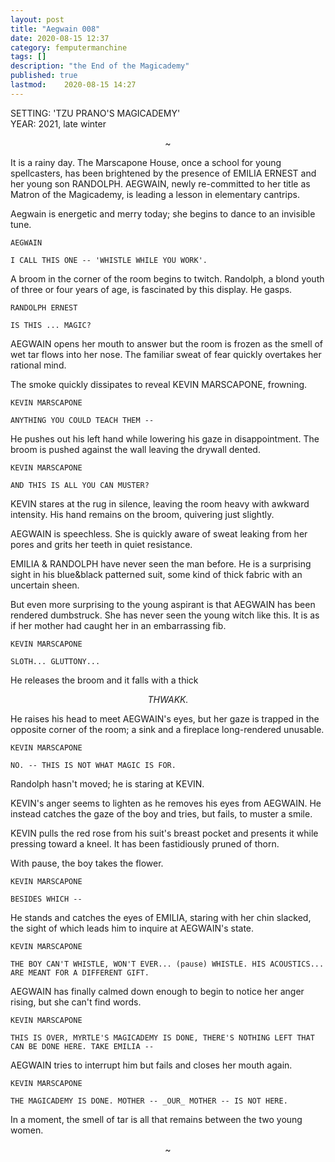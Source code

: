 ```yaml
---
layout: post
title: "Aegwain 008"
date: 2020-08-15 12:37
category: femputermanchine
tags: []
description: "the End of the Magicademy"
published: true
lastmod:	2020-08-15 14:27
---
```

[//]: # ( 8/15/20  -added)

SETTING: 'TZU PRANO'S MAGICADEMY'<br/>
YEAR: 2021, late winter

<center>~</center>

It is a rainy day. The Marscapone House, once a school for young spellcasters, has been brightened by the presence of EMILIA ERNEST and her young son RANDOLPH. AEGWAIN, newly re-committed to her title as Matron of the Magicademy, is leading a lesson in elementary cantrips.

Aegwain is energetic and merry today; she begins to dance to an invisible tune. 

```
AEGWAIN 

I CALL THIS ONE -- 'WHISTLE WHILE YOU WORK'.
```

A broom in the corner of the room begins to twitch. Randolph, a blond youth of three or four years of age, is fascinated by this display. He gasps.

```
RANDOLPH ERNEST 

IS THIS ... MAGIC? 
```

AEGWAIN opens her mouth to answer but the room is frozen as the smell of wet tar flows into her nose. The familiar sweat of fear quickly overtakes her rational mind. 

The smoke quickly dissipates to reveal KEVIN MARSCAPONE, frowning.

```
KEVIN MARSCAPONE

ANYTHING YOU COULD TEACH THEM -- 
```

He pushes out his left hand while lowering his gaze in disappointment. The broom is pushed against the wall leaving the drywall dented.

```
KEVIN MARSCAPONE 

AND THIS IS ALL YOU CAN MUSTER? 
```

KEVIN stares at the rug in silence, leaving the room heavy with awkward intensity. His hand remains on the broom, quivering just slightly.

AEGWAIN is speechless. She is quickly aware of sweat leaking from her pores and grits her teeth in quiet resistance. 

EMILIA & RANDOLPH have never seen the man before. He is a surprising sight in his blue&black patterned suit, some kind of thick fabric with an uncertain sheen. 

But even more surprising to the young aspirant is that AEGWAIN has been rendered dumbstruck. She has never seen the young witch like this. It is as if her mother had caught her in an embarrassing fib. 

```
KEVIN MARSCAPONE 

SLOTH... GLUTTONY... 
```

He releases the broom and it falls with a thick 

<center><i>THWAKK.</i></center>

He raises his head to meet AEGWAIN's eyes, but her gaze is trapped in the opposite corner of the room; a sink and a fireplace long-rendered unusable.

```
KEVIN MARSCAPONE 

NO. -- THIS IS NOT WHAT MAGIC IS FOR. 
``` 

Randolph hasn't moved; he is staring at KEVIN.

KEVIN's anger seems to lighten as he removes his eyes from AEGWAIN. He instead catches the gaze of the boy and tries, but fails, to muster a smile.

KEVIN pulls the red rose from his suit's breast pocket and presents it while pressing toward a kneel. It has been fastidiously pruned of thorn. 

With pause, the boy takes the flower.

```
KEVIN MARSCAPONE 

BESIDES WHICH --
```

He stands and catches the eyes of EMILIA, staring with her chin slacked, the sight of which leads him to inquire at AEGWAIN's state. 

```
KEVIN MARSCAPONE 

THE BOY CAN'T WHISTLE, WON'T EVER... (pause) WHISTLE. HIS ACOUSTICS... ARE MEANT FOR A DIFFERENT GIFT.
```

AEGWAIN has finally calmed down enough to begin to notice her anger rising, but she can't find words.

```
KEVIN MARSCAPONE 

THIS IS OVER, MYRTLE'S MAGICADEMY IS DONE, THERE'S NOTHING LEFT THAT CAN BE DONE HERE. TAKE EMILIA --
```

AEGWAIN tries to interrupt him but fails and closes her mouth again. 

```
KEVIN MARSCAPONE 

THE MAGICADEMY IS DONE. MOTHER -- _OUR_ MOTHER -- IS NOT HERE.
```

In a moment, the smell of tar is all that remains between the two young women.

<center>~</center>

